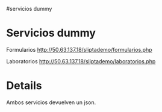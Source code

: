 #servicios dummy

# Servicios dummy #

Formularios
http://50.63.137.18/sliptademo/formularios.php

Laboratorios
http://50.63.137.18/sliptademo/laboratorios.php

# Details #

Ambos servicios devuelven un json.